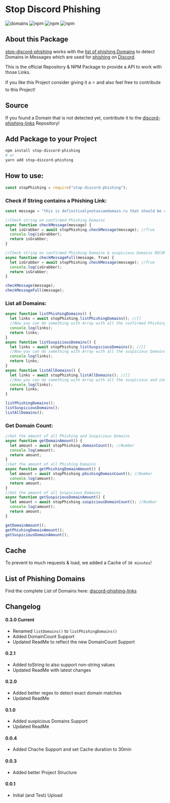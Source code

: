 # Stop Discord Phishing

![domains](https://img.shields.io/badge/dynamic/json?color=79BFAA&label=Domains&query=domainCount&url=https%3A%2F%2Fchillihero.api.stdlib.com%2Ftokengrabber-check%400.2.3%2FgetAmount&style=for-the-badge)
![npm](https://img.shields.io/bundlephobia/min/stop-discord-phishing?style=for-the-badge)
![npm](https://img.shields.io/npm/v/stop-discord-phishing?style=for-the-badge)
![npm](https://img.shields.io/npm/dt/stop-discord-phishing?style=for-the-badge)

## About this Package

[stop-discord-phishing](https://github.com/nikolaischunk/stop-discord-phishing) works with the [list of phishing Domains](https://github.com/nikolaischunk/discord-phishing-links) to detect Domains in Messages which are used for [phishing](https://en.wikipedia.org/wiki/Phishing) on [Discord](https://discord.com).

This is the official Repository & NPM Package to provide a API to work with those Links.

If you like this Project consider giving it a ⭐ and also feel free to contribute to this Project!

## Source

If you found a Domain that is not detected yet, contribute it to the [discord-phishing-links](https://github.com/nikolaischunk/discord-phishing-links) Repository!

## Add Package to your Project

```bash
npm install stop-discord-phishing
# or
yarn add stop-discord-phishing
```

## How to use:

```javascript
const stopPhishing = require("stop-discord-phishing");
```

### Check if String contains a Phishing Link:

```javascript
const message = "this is definitivelynotascamdomain.ru that should be checked";

//Check string on confirmed Phishing Domains
async function checkMessage(message) {
  let isGrabber = await stopPhishing.checkMessage(message); //True
  console.log(isGrabber);
  return isGrabber;
}

//Check string on confirmed Phishing Domains & suspicious Domains RECOMMENDED!
async function checkMessageFull(message, True) {
  let isGrabber = await stopPhishing.checkMessage(message); //True
  console.log(isGrabber);
  return isGrabber;
}

checkMessage(message);
checkMessageFull(message);
```

### List all Domains:

```javascript
async function listPhishingDomains() {
  let links = await stopPhishing.listPhishingDomains(); //[]
  //Now you can do something with Array with all the confirmed Phishing Domains in it
  console.log(links);
  return links;
}
async function listSuspiciousDomains() {
  let links = await stopPhishing.listSuspiciousDomains(); //[]
  //Now you can do something with Array with all the suspicious Domains in it
  console.log(links);
  return links;
}
async function listAllDomains() {
  let links = await stopPhishing.listAllDomains(); //[]
  //Now you can do something with Array with all the suspicious and confirmed phishing Domains in it
  console.log(links);
  return links;
}

listPhishingDomains();
listSuspiciousDomains();
listAllDomains();
```

### Get Domain Count:

```javascript
//Get the amount of all Phishing and Suspicious Domains
async function getDomainAmount() {
  let amount = await stopPhishing.domainCount(); //Number
  console.log(amount);
  return amount;
}
//Get the amount of all Phishing Domains
async function getPhishingDomainAmount() {
  let amount = await stopPhishing.phishingDomainCount(); //Number
  console.log(amount);
  return amount;
}
//Get the amount of all Suspicious Domains
async function getSuspiciousDomainAmount() {
  let amount = await stopPhishing.suspiciousDomainCount(); //Number
  console.log(amount);
  return amount;
}

getDomainAmount();
getPhishingDomainAmount();
getSuspiciousDomainAmount();
```

## Cache

To prevent to much requests & load, we added a Cache of `30 minutes`!

## List of Phishing Domains

Find the complete List of Domains here: [discord-phishing-links](https://github.com/nikolaischunk/discord-phishing-links)

## Changelog

#### 0.3.0 Current

- Renamed `listDomains()` to `listPhishingDomains()`
- Added DomainCount Support
- Updated ReadMe to reflect the new DomainCount Support

#### 0.2.1

- Added toString to also support non-string values
- Updated ReadMe with latest changes

#### 0.2.0

- Added better regex to detect exact domain matches
- Updated ReadMe

#### 0.1.0

- Added suspicious Domains Support
- Updated ReadMe

#### 0.0.4

- Added Chache Support and set Cache duration to 30min

#### 0.0.3

- Added better Project Structure

#### 0.0.1

- Initial (and Test) Upload
